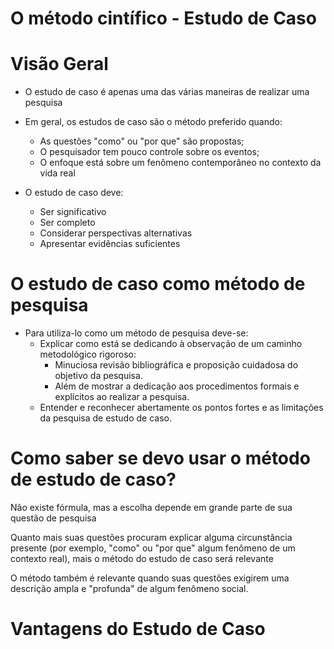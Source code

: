 # O método cintífico - Estudo de Caso

# Visão Geral

- O estudo de caso é apenas uma das várias maneiras de realizar uma pesquisa
- Em geral, os estudos de caso são o método preferido quando:
  - As questões "como" ou "por que" são propostas;
  - O pesquisador tem pouco controle sobre os eventos;
  - O enfoque está sobre um fenômeno contemporâneo no contexto da vida real
 
- O estudo de caso deve:
  - Ser significativo
  - Ser completo
  - Considerar perspectivas alternativas
  - Apresentar evidências suficientes
 
# O estudo de caso como método de pesquisa

- Para utiliza-lo como um método de pesquisa deve-se:
  - Explicar como está se dedicando à observação de um caminho metodológico rigoroso:
    - Minuciosa revisão bibliográfica e proposição cuidadosa do objetivo da pesquisa.
    - Além de mostrar a dedicação aos procedimentos formais e explícitos ao realizar a pesquisa.
  - Entender e reconhecer abertamente os pontos fortes e as limitações da pesquisa de estudo de caso.
 
# Como saber se devo usar o método de estudo de caso?

Não existe fórmula, mas a escolha depende em grande parte de sua questão de pesquisa

Quanto mais suas questões procuram explicar alguma circunstância presente (por exemplo, "como" ou "por que" algum fenômeno de um contexto real), mais o método do estudo de caso será relevante

O método também é relevante quando suas questões exigirem uma descrição ampla e "profunda" de algum fenômeno social.

# Vantagens do Estudo de Caso





